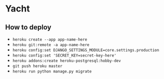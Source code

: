 # Yacht

## How to deploy
- `heroku create --app app-name-here`
- `heroku git:remote -a app-name-here`
- `heroku config:set DJANGO_SETTINGS_MODULE=core.settings.production`
- `heroku config:set 'SECRET_KEY=secret-key-here'`
- `heroku addons:create heroku-postgresql:hobby-dev`
- `git push heroku master`
- `heroku run python manage.py migrate`

